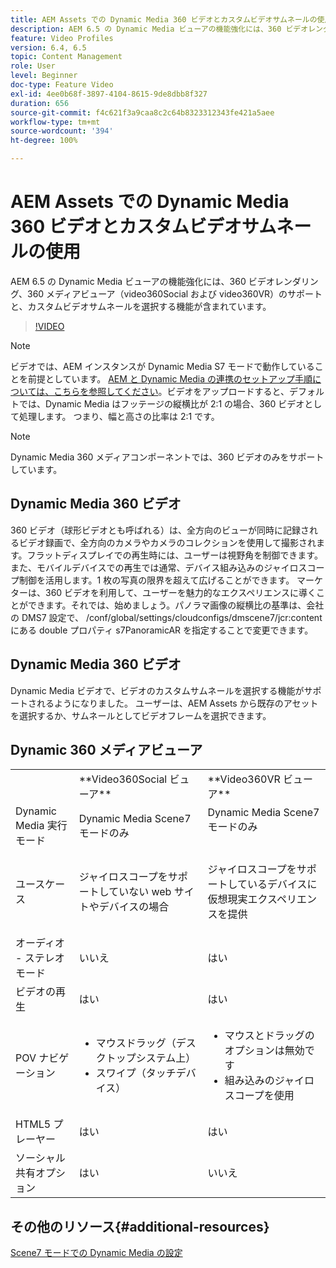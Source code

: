 ```yaml
---
title: AEM Assets での Dynamic Media 360 ビデオとカスタムビデオサムネールの使用
description: AEM 6.5 の Dynamic Media ビューアの機能強化には、360 ビデオレンダリング、360 メディアビューア（video360Social および video360VR）のサポートと、カスタムビデオサムネールを選択する機能が含まれています。
feature: Video Profiles
version: 6.4, 6.5
topic: Content Management
role: User
level: Beginner
doc-type: Feature Video
exl-id: 4ee0b68f-3897-4104-8615-9de8dbb8f327
duration: 656
source-git-commit: f4c621f3a9caa8c2c64b8323312343fe421a5aee
workflow-type: tm+mt
source-wordcount: '394'
ht-degree: 100%

---
```


# AEM Assets での Dynamic Media 360 ビデオとカスタムビデオサムネールの使用

AEM 6.5 の Dynamic Media ビューアの機能強化には、360 ビデオレンダリング、360 メディアビューア（video360Social および video360VR）のサポートと、カスタムビデオサムネールを選択する機能が含まれています。

>[!VIDEO](https://video.tv.adobe.com/v/26391?quality=12&learn=on)

>[!NOTE]
>
>ビデオでは、AEM インスタンスが Dynamic Media S7 モードで動作していることを前提としています。  [AEM と Dynamic Media の連携のセットアップ手順については、こちらを参照してください](https://helpx.adobe.com/jp/experience-manager/6-3/assets/using/config-dynamic-fp-14410.html)。ビデオをアップロードすると、デフォルトでは、Dynamic Media はフッテージの縦横比が 2:1 の場合、360 ビデオとして処理します。 つまり、幅と高さの比率は 2:1 です。

>[!NOTE]
>
>Dynamic Media 360 メディアコンポーネントでは、360 ビデオのみをサポートしています。

## Dynamic Media 360 ビデオ

360 ビデオ（球形ビデオとも呼ばれる）は、全方向のビューが同時に記録されるビデオ録画で、全方向のカメラやカメラのコレクションを使用して撮影されます。フラットディスプレイでの再生時には、ユーザーは視野角を制御できます。また、モバイルデバイスでの再生では通常、デバイス組み込みのジャイロスコープ制御を活用します。1 枚の写真の限界を超えて広げることができます。 マーケターは、360 ビデオを利用して、ユーザーを魅力的なエクスペリエンスに導くことができます。それでは、始めましょう。パノラマ画像の縦横比の基準は、会社の DMS7 設定で、 /conf/global/settings/cloudconfigs/dmscene7/jcr:content にある double プロパティ s7PanoramicAR を指定することで変更できます。

## Dynamic Media 360 ビデオ

Dynamic Media ビデオで、ビデオのカスタムサムネールを選択する機能がサポートされるようになりました。 ユーザーは、AEM Assets から既存のアセットを選択するか、サムネールとしてビデオフレームを選択できます。

## Dynamic 360 メディアビューア

<table> 
 <tbody>
   <tr>
      <td>  </td>
      <td>**Video360Social ビューア**</td>
      <td>**Video360VR ビューア**</td>
   </tr>
   <tr>
      <td>Dynamic Media 実行モード</td>
      <td>Dynamic Media Scene7 モードのみ</td>
      <td>Dynamic Media Scene7 モードのみ<br>
 <br>
      </td>
   </tr>
   <tr>
      <td>ユースケース</td>
      <td>
         <p>ジャイロスコープをサポートしていない web サイトやデバイスの場合</p>
         <p> </p>
      </td>
      <td>
         <p>ジャイロスコープをサポートしているデバイスに仮想現実エクスペリエンスを提供 </p>
      </td>
   </tr>
   <tr>
      <td>オーディオ - ステレオモード</td>
      <td>いいえ</td>
      <td>はい</td>
   </tr>
   <tr>
      <td>ビデオの再生</td>
      <td>はい</td>
      <td>はい</td>
   </tr>
   <tr>
      <td>POV ナビゲーション</td>
      <td>
         <ul>
            <li>マウスドラッグ（デスクトップシステム上）</li>
            <li>スワイプ（タッチデバイス）</li>
         </ul>
      </td>
      <td>
         <ul>
            <li>マウスとドラッグのオプションは無効です</li>
            <li>組み込みのジャイロスコープを使用</li>
         </ul>
      </td>
   </tr>
   <tr>
      <td>HTML5 プレーヤー</td>
      <td>はい</td>
      <td>はい</td>
   </tr>
   <tr>
      <td>ソーシャル共有オプション</td>
      <td>はい</td>
      <td>いいえ</td>
   </tr>
</tbody>
</table>

## その他のリソース{#additional-resources}

[Scene7 モードでの Dynamic Media の設定](https://helpx.adobe.com/jp/experience-manager/6-5/assets/using/config-dms7.html)
